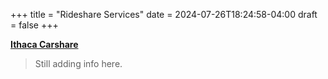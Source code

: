 +++
title = "Rideshare Services"
date = 2024-07-26T18:24:58-04:00
draft = false
+++

**[Ithaca Carshare](https://www.ithacacarshare.org/)**
> Still adding info here.
